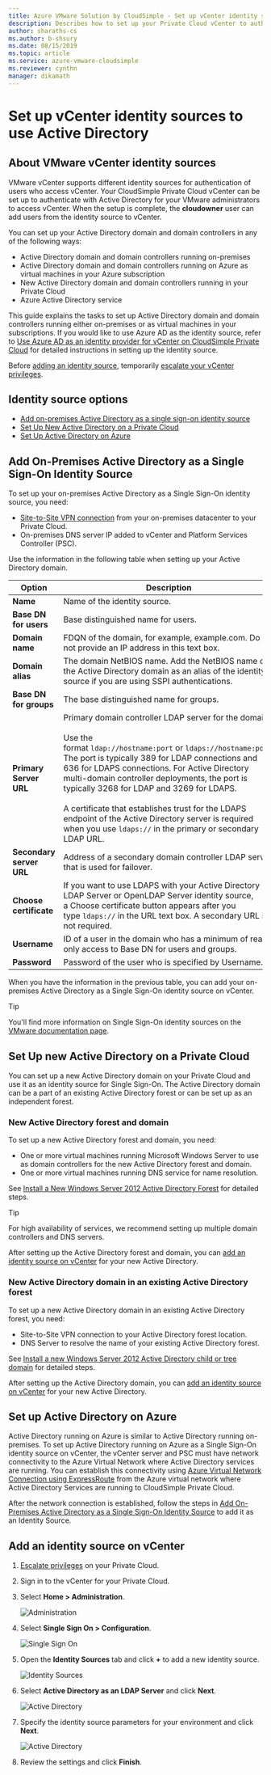 ```yaml
--- 
title: Azure VMware Solution by CloudSimple - Set up vCenter identity sources on Private Cloud
description: Describes how to set up your Private Cloud vCenter to authenticate with Active Directory for  VMware administrators to access vCenter
author: sharaths-cs 
ms.author: b-shsury 
ms.date: 08/15/2019 
ms.topic: article 
ms.service: azure-vmware-cloudsimple 
ms.reviewer: cynthn 
manager: dikamath 
---
```


# Set up vCenter identity sources to use Active Directory

## About VMware vCenter identity sources

VMware vCenter supports different identity sources for authentication of users who access vCenter.  Your CloudSimple Private Cloud vCenter can be set up to authenticate with Active Directory for your VMware administrators to access vCenter. When the setup is complete, the **cloudowner** user can add users from the identity source to vCenter.  

You can set up your Active Directory domain and domain controllers in any of the following ways:

* Active Directory domain and domain controllers running on-premises
* Active Directory domain and domain controllers running on Azure as virtual machines in your Azure subscription
* New Active Directory domain and domain controllers running in your Private Cloud
* Azure Active Directory service

This guide explains the tasks to set up Active Directory domain and domain controllers running either on-premises or as virtual machines in your subscriptions.  If you would like to use Azure AD as the identity source, refer to [Use Azure AD as an identity provider for vCenter on CloudSimple Private Cloud](azure-ad.md) for detailed instructions in setting up the identity source.

Before [adding an identity source](#add-an-identity-source-on-vcenter), temporarily [escalate your vCenter privileges](escalate-private-cloud-privileges.md).

## Identity source options

* [Add on-premises Active Directory as a single sign-on identity source](#add-on-premises-active-directory-as-a-single-sign-on-identity-source)
* [Set Up New Active Directory on a Private Cloud](#set-up-new-active-directory-on-a-private-cloud)
* [Set Up Active Directory on Azure](#set-up-active-directory-on-azure)

## Add On-Premises Active Directory as a Single Sign-On Identity Source

To set up your on-premises Active Directory as a Single Sign-On identity source, you need:

* [Site-to-Site VPN connection](vpn-gateway.md#set-up-a-site-to-site-vpn-gateway) from your on-premises datacenter to your Private Cloud.
* On-premises DNS server IP added to vCenter and Platform Services Controller (PSC).

Use the information in the following table when setting up your Active Directory domain.

| **Option** | **Description** |
|------------|-----------------|
| **Name** | Name of the identity source. |
| **Base DN for users** | Base distinguished name for users. |
| **Domain name** | FDQN of the domain, for example, example.com. Do not provide an IP address in this text box. |
| **Domain alias** | The domain NetBIOS name. Add the NetBIOS name of the Active Directory domain as an alias of the identity source if you are using SSPI authentications. |
| **Base DN for groups** | The base distinguished name for groups. |
| **Primary Server URL** | Primary domain controller LDAP server for the domain.<br><br>Use the format `ldap://hostname:port` or `ldaps://hostname:port`. The port is typically 389 for LDAP connections and 636 for LDAPS connections. For Active Directory multi-domain controller deployments, the port is typically 3268 for LDAP and 3269 for LDAPS.<br><br>A certificate that establishes trust for the LDAPS endpoint of the Active Directory server is required when you use `ldaps://` in the primary or secondary LDAP URL. |
| **Secondary server URL** | Address of a secondary domain controller LDAP server that is used for failover. |
| **Choose certificate** | If you want to use LDAPS with your Active Directory LDAP Server or OpenLDAP Server identity source, a Choose certificate button appears after you type `ldaps://` in the URL text box. A secondary URL is not required. |
| **Username** | ID of a user in the domain who has a minimum of read-only access to Base DN for users and groups. |
| **Password** | Password of the user who is specified by Username. |

When you have the information in the previous table, you can add your on-premises Active Directory as a Single Sign-On identity source on vCenter.

> [!TIP]
> You'll find more information on Single Sign-On identity sources on the [VMware documentation page](https://docs.vmware.com/en/VMware-vSphere/6.5/com.vmware.psc.doc/GUID-B23B1360-8838-4FF2-B074-71643C4CB040.html).

## Set Up new Active Directory on a Private Cloud

You can set up a new Active Directory domain on your Private Cloud and use it as an identity source for Single Sign-On.  The Active Directory domain can be a part of an existing Active Directory forest or can be set up as an independent forest.

### New Active Directory forest and domain

To set up a new Active Directory forest and domain, you need:

* One or more virtual machines running Microsoft Windows Server to use as domain controllers for the new Active Directory forest and domain.
* One or more virtual machines running DNS service for name resolution.

See [Install a New Windows Server 2012 Active Directory Forest](https://docs.microsoft.com/windows-server/identity/ad-ds/deploy/install-a-new-windows-server-2012-active-directory-forest--level-200-) for detailed steps.

> [!TIP]
> For high availability of services, we recommend setting up multiple domain controllers and DNS servers.

After setting up the Active Directory forest and domain, you can [add an identity source on vCenter](#add-an-identity-source-on-vcenter) for your new Active Directory.

### New Active Directory domain in an existing Active Directory forest

To set up a new Active Directory domain in an existing Active Directory forest, you need:

* Site-to-Site VPN connection to your Active Directory forest location.
* DNS Server to resolve the name of your existing Active Directory forest.

See [Install a new Windows Server 2012 Active Directory child or tree domain](https://docs.microsoft.com/windows-server/identity/ad-ds/deploy/install-a-new-windows-server-2012-active-directory-child-or-tree-domain--level-200-) for detailed steps.

After setting up the Active Directory domain, you can [add an identity source on vCenter](#add-an-identity-source-on-vcenter) for your new Active Directory.

## Set up Active Directory on Azure

Active Directory running on Azure is similar to Active Directory running on-premises.  To set up Active Directory running on Azure as a Single Sign-On identity source on vCenter, the vCenter server and PSC must have network connectivity to the Azure Virtual Network where Active Directory services are running.  You can establish this connectivity using [Azure Virtual Network Connection using ExpressRoute](azure-expressroute-connection.md) from the Azure virtual network where Active Directory Services are running to CloudSimple Private Cloud.

After the network connection is established, follow the steps in [Add On-Premises Active Directory as a Single Sign-On Identity Source](#add-on-premises-active-directory-as-a-single-sign-on-identity-source) to add it as an Identity Source.  

## Add an identity source on vCenter

1. [Escalate privileges](escalate-private-cloud-privileges.md) on your Private Cloud.

2. Sign in to the vCenter for your Private Cloud.

3. Select **Home > Administration**.

    ![Administration](media/OnPremAD01.png)

4. Select **Single Sign On > Configuration**.

    ![Single Sign On](media/OnPremAD02.png)

5. Open the **Identity Sources** tab and click **+** to add a new identity source.

    ![Identity Sources](media/OnPremAD03.png)

6. Select **Active Directory as an LDAP Server** and click **Next**.

    ![Active Directory](media/OnPremAD04.png)

7. Specify the identity source parameters for your environment and click **Next**.

    ![Active Directory](media/OnPremAD05.png)

8. Review the settings and click **Finish**.

